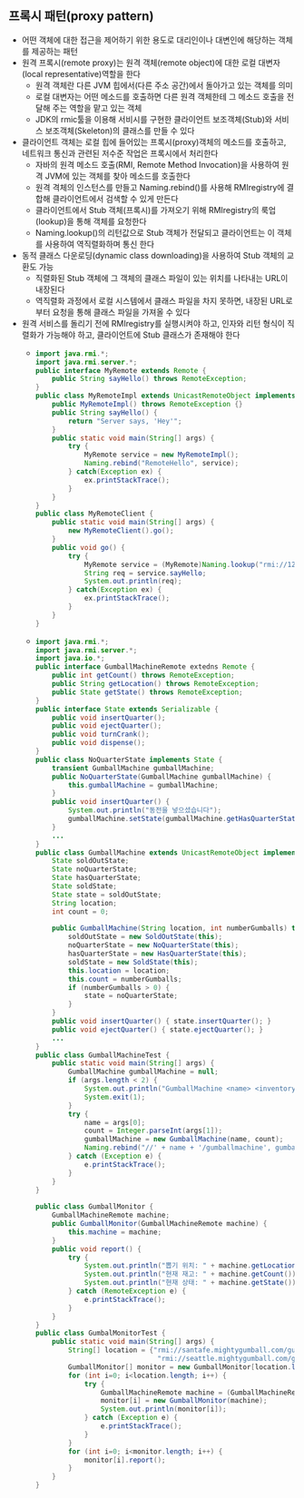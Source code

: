 ## 프록시 패턴(proxy pattern)
- 어떤 객체에 대한 접근을 제어하기 위한 용도로 대리인이나 대변인에 해당하는 객체를 제공하는 패턴
- 원격 프록시(remote proxy)는 원격 객체(remote object)에 대한 로컬 대변자(local representative)역할을 한다
  - 원격 객체란 다른 JVM 힙에서(다른 주소 공간)에서 돌아가고 있는 객체를 의미
  - 로컬 대변자는 어떤 메소드를 호출하면 다른 원격 객체한테 그 메소드 호출을 전달해 주는 역할을 맡고 있는 객체
  - JDK의 rmic툴을 이용해 서비시를 구현한 클라이언트 보조객체(Stub)와 서비스 보조객체(Skeleton)의 클래스를 만들 수 있다
- 클라이언트 객체는 로컬 힙에 들어있는 프록시(proxy)객체의 메소드를 호출하고, 네트워크 통신과 관련된 저수준 작업은 프록시에서 처리한다
  - 자바의 원격 메소드 호출(RMI, Remote Method Invocation)을 사용하여 원격 JVM에 있는 객체를 찾아 메소드를 호출한다
  - 원격 격체의 인스턴스를 만들고 Naming.rebind()를 사용해 RMIregistry에 결합해 클라이언트에서 검색할 수 있게 만든다
  - 클라이언트에서 Stub 객체(프록시)를 가져오기 위해 RMIregistry의 룩업(lookup)을 통해 객체를 요청한다
  - Naming.lookup()의 리턴값으로 Stub 객체가 전달되고 클라이언트는 이 객체를 사용하여 역직렬화하며 통신 한다
- 동적 클래스 다운로딩(dynamic class downloading)을 사용하여 Stub 객체의 교환도 가능
  - 직렬화된 Stub 객체에 그 객체의 클래스 파일이 있는 위치를 나타내는 URL이 내장된다
  - 역직렬화 과정에서 로컬 시스템에서 클래스 파일을 차지 못하면, 내장된 URL로 부터 요청을 통해 클래스 파일을 가져올 수 있다
- 원격 서비스를 돌리기 전에 RMIregistry를 실행시켜야 하고, 인자와 리턴 형식이 직렬화가 가능해야 하고, 클라이언트에 Stub 클래스가 존재해야 한다
  - ```java
    import java.rmi.*;
    import java.rmi.server.*;
    public interface MyRemote extends Remote {
        public String sayHello() throws RemoteException;
    }
    public class MyRemoteImpl extends UnicastRemoteObject implements MyRemote {
        public MyRemoteImpl() throws RemoteException {}
        public String sayHello() {
            return "Server says, 'Hey'";
        }
        public static void main(String[] args) {
            try {
                MyRemote service = new MyRemoteImpl();
                Naming.rebind("RemoteHello", service);
            } catch(Exception ex) {
                ex.printStackTrace();
            }
        }
    }
    public class MyRemoteClient {
        public static void main(String[] args) {
            new MyRemoteClient().go();
        }
        public void go() {
            try {
                MyRemote service = (MyRemote)Naming.lookup("rmi://127.0.0.1/RemoteHello");
                String req = service.sayHello;
                System.out.println(req);
            } catch(Exception ex) {
                ex.printStackTrace();
            }
        }
    }
    ```
  - ```java
    import java.rmi.*;
    import java.rmi.server.*;
    import java.io.*;
    public interface GumballMachineRemote extedns Remote {
        public int getCount() throws RemoteException;
        public String getLocation() throws RemoteException;
        public State getState() throws RemoteException;
    }
    public interface State extends Serializable {
        public void insertQuarter();
        public void ejectQuarter();
        public void turnCrank();
        public void dispense();
    }
    public class NoQuarterState implements State {
        transient GumballMachine gumballMachine;
        public NoQuarterState(GumballMachine gumballMachine) {
            this.gumballMachine = gumballMachine;
        }
        public void insertQuarter() {
            System.out.println("동전을 넣으셨습니다");
            gumballMachine.setState(gumballMachine.getHasQuarterState());
        }
        ...       
    }
    public class GumballMachine extends UnicastRemoteObject implements GumballMachineRemote {
        State soldOutState;
        State noQuarterState;
        State hasQuarterState;
        State soldState;
        State state = soldOutState;
        String location;
        int count = 0;
          
        public GumballMachine(String location, int numberGumballs) throws RemoteException {
            soldOutState = new SoldOutState(this);
            noQuarterState = new NoQuarterState(this);
            hasQuarterState = new HasQuarterState(this);
            soldState = new SoldState(this);
            this.location = location;
            this.count = numberGumballs;
            if (numberGumballs > 0) {
                state = noQuarterState;
            }
        }
        public void insertQuarter() { state.insertQuarter(); }
        public void ejectQuarter() { state.ejectQuarter(); }
        ...
    }
    public class GumballMachineTest {
        public static void main(String[] args) {
            GumballMachine gumballMachine = null;
            if (args.length < 2) {
                System.out.println("GumballMachine <name> <inventory>");
                System.exit(1);
            }
            try {
                name = args[0];
                count = Integer.parseInt(args[1]);
                gumballMachine = new GumballMachine(name, count);
                Naming.rebind("//' + name + '/gumballmachine', gumballMachine);
            } catch (Exception e) {
                e.printStackTrace();
            }
        }
    }
            
    public class GumballMonitor { 
        GumballMachineRemote machine;
        public GumballMonitor(GumballMachineRemote machine) {
            this.machine = machine;
        }
        public void report() {
            try {
                System.out.println("뽑기 위치: " + machine.getLocation());
                System.out.println("현재 재고: " + machine.getCount());
                System.out.println("현재 상태: " + machine.getState());
            } catch (RemoteException e) {
                e.printStackTrace();
            }
        }
    }
    public class GumbalMonitorTest {
        public static void main(String[] args) {
            String[] location = {"rmi://santafe.mightygumball.com/gumballmachine",
                                  "rmi://seattle.mightygumball.com/gumballmachine"};
            GumballMonitor[] monitor = new GumballMonitor[location.lenght];
            for (int i=0; i<location.length; i++) {
                try {
                    GumballMachineRemote machine = (GumballMachineRemote)Naming.lookup(location[i]);
                    monitor[i] = new GumballMonitor(machine);
                    System.out.println(monitor[i]);
                } catch (Exception e) {
                    e.printStackTrace();
                }
            }
            for (int i=0; i<monitor.length; i++) {
                monitor[i].report();
            }
        }
    }
    ```






























